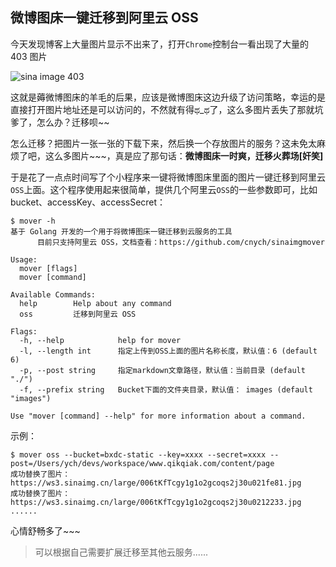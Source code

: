 ## 微博图床一键迁移到阿里云 OSS

今天发现博客上大量图片显示不出来了，打开`Chrome`控制台一看出现了大量的 403 图片

![sina image 403](https://bxdc-static.oss-cn-beijing.aliyuncs.com/images/2mmzz.png)

这就是薅微博图床的羊毛的后果，应该是微博图床这边升级了访问策略，幸运的是直接打开图片地址还是可以访问的，不然就有得ಥ_ಥ了，这么多图片丢失了那就坑爹了，怎么办？迁移呗~~

怎么迁移？把图片一张一张的下载下来，然后换一个存放图片的服务？这未免太麻烦了吧，这么多图片~~~，真是应了那句话：**微博图床一时爽，迁移火葬场[奸笑]**

于是花了一点点时间写了个小程序来一键将微博图床里面的图片一键迁移到阿里云`OSS`上面。这个程序使用起来很简单，提供几个阿里云`OSS`的一些参数即可，比如 bucket、accessKey、accessSecret：

```shell
$ mover -h
基于 Golang 开发的一个用于将微博图床一键迁移到云服务的工具
      目前只支持阿里云 OSS，文档查看：https://github.com/cnych/sinaimgmover

Usage:
  mover [flags]
  mover [command]

Available Commands:
  help        Help about any command
  oss         迁移到阿里云 OSS

Flags:
  -h, --help            help for mover
  -l, --length int      指定上传到OSS上面的图片名称长度，默认值：6 (default 6)
  -p, --post string     指定markdown文章路径，默认值：当前目录 (default "./")
  -f, --prefix string   Bucket下面的文件夹目录，默认值： images (default "images")

Use "mover [command] --help" for more information about a command.
```

示例：
```
$ mover oss --bucket=bxdc-static --key=xxxx --secret=xxxx --post=/Users/ych/devs/workspace/www.qikqiak.com/content/page
成功替换了图片：https://ws3.sinaimg.cn/large/006tKfTcgy1g1o2gcoqs2j30u021fe81.jpg
成功替换了图片：https://ws3.sinaimg.cn/large/006tKfTcgy1g1o2gcoqs2j30u0212233.jpg
......
```

心情舒畅多了~~~

> 可以根据自己需要扩展迁移至其他云服务......
